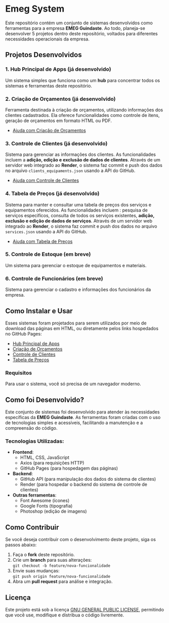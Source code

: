 # Emeg System

Este repositório contém um conjunto de sistemas desenvolvidos como ferramentas para a empresa **EMEG Guindaste**. Ao todo, planeja-se desenvolver 5 projetos dentro deste repositório, voltados para diferentes necessidades operacionais da empresa.

## Projetos Desenvolvidos

### 1. **Hub Principal de Apps** (já desenvolvido)
Um sistema simples que funciona como um **hub** para concentrar todos os sistemas e ferramentas deste repositório.

### 2. **Criação de Orçamentos** (já desenvolvido)
Ferramenta destinada à criação de orçamentos, utilizando informações dos clientes cadastrados. Ela oferece funcionalidades como controle de itens, geração de orçamentos em formato HTML ou PDF.

- [Ajuda com Criação de Orçamentos](https://nicholas1front.github.io/emeg_system/apps/budget_plataform/help_budget_plataform.html)

### 3. **Controle de Clientes** (já desenvolvido)
Sistema para gerenciar as informações dos clientes. As funcionalidades incluem a **adição, edição e exclusão de dados de clientes**. Através de um servidor web integrado ao **Render**, o sistema faz commit e push dos dados no arquivo `clients_equipaments.json` usando a API do GitHub.

- [Ajuda com Controle de Clientes](https://nicholas1front.github.io/emeg_system/apps/customer_base_plataform/help_customer_base_plataform.html)

### 4. **Tabela de Preços** (já desenvolvido)
Sistema para manter e consultar uma tabela de preços dos serviços e equipamentos oferecidos. As funcionalidades incluem : pesquisa de serviços especifícos, consulta de todos os serviços existentes, **adição, exclusão e edição de dados de serviços**. Através de um servidor web integrado ao **Render**, o sistema faz commit e push dos dados no arquivo `services.json` usando a API do GitHub.

- [Ajuda com Tabela de Preços](https://nicholas1front.github.io/emeg_system/apps/price_list/help_price_list.html)

### 5. **Controle de Estoque** (em breve)
Um sistema para gerenciar o estoque de equipamentos e materiais.

### 6. **Controle de Funcionários** (em breve)
Sistema para gerenciar o cadastro e informações dos funcionários da empresa.

## Como Instalar e Usar

Esses sistemas foram projetados para serem utilizados por meio de download das páginas em HTML, ou diretamente pelos links hospedados no GitHub Pages:

- [Hub Principal de Apps](https://nicholas1front.github.io/emeg_system/apps/main_hub/main_hub.html)
- [Criação de Orçamentos](https://nicholas1front.github.io/emeg_system/apps/budget_plataform/budget_plataform.html)
- [Controle de Clientes](https://nicholas1front.github.io/emeg_system/apps/customer_base_plataform/customer_base_plataform.html)
- [Tabela de Preços](https://nicholas1front.github.io/emeg_system/apps/price_list/price_list.html)

### Requisitos
Para usar o sistema, você só precisa de um navegador moderno.

## Como foi Desenvolvido?

Este conjunto de sistemas foi desenvolvido para atender às necessidades específicas da **EMEG Guindaste**. As ferramentas foram criadas com o uso de tecnologias simples e acessíveis, facilitando a manutenção e a compreensão do código.

### Tecnologias Utilizadas:
- **Frontend**:
  - HTML, CSS, JavaScript
  - Axios (para requisições HTTP)
  - GitHub Pages (para hospedagem das páginas)
- **Backend**:
  - GitHub API (para manipulação dos dados do sistema de clientes)
  - Render (para hospedar o backend do sistema de controle de clientes)
- **Outras ferramentas**:
  - Font Awesome (ícones)
  - Google Fonts (tipografia)
  - Photoshop (edição de imagens)

## Como Contribuir

Se você deseja contribuir com o desenvolvimento deste projeto, siga os passos abaixo:

1. Faça o **fork** deste repositório.
2. Crie um **branch** para suas alterações:  
   `git checkout -b feature/nova-funcionalidade`
3. Envie suas mudanças:  
   `git push origin feature/nova-funcionalidade`
4. Abra um **pull request** para análise e integração.

## Licença

Este projeto está sob a licença [GNU GENERAL PUBLIC LICENSE](LICENSE), permitindo que você use, modifique e distribua o código livremente.

